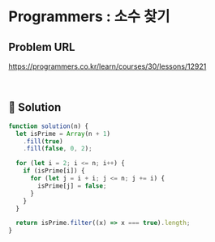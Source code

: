 # Programmers : 소수 찾기

## Problem URL

https://programmers.co.kr/learn/courses/30/lessons/12921

<br/>

## 🚩 Solution

```js
function solution(n) {
  let isPrime = Array(n + 1)
    .fill(true)
    .fill(false, 0, 2);

  for (let i = 2; i <= n; i++) {
    if (isPrime[i]) {
      for (let j = i + i; j <= n; j += i) {
        isPrime[j] = false;
      }
    }
  }

  return isPrime.filter((x) => x === true).length;
}
```
